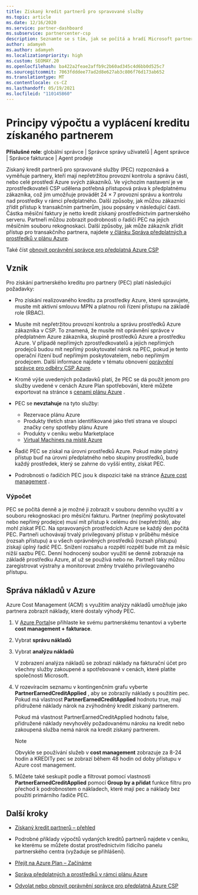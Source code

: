 ```yaml
---
title: Získaný kredit partnerů pro spravované služby
ms.topic: article
ms.date: 12/16/2020
ms.service: partner-dashboard
ms.subservice: partnercenter-csp
description: Seznamte se s tím, jak se počítá a hradí Microsoft partnerd Credit (PEC) pro spravované služby a jak zajistit, abyste měli nárok na to.
author: adamyeh
ms.author: adamyeh
ms.localizationpriority: high
ms.custom: SEOMAY.20
ms.openlocfilehash: ba422a2feae2affb9c2b60ad345c4d6bb0d525c7
ms.sourcegitcommit: 7063fdddee77ad2d8e627ab3c806f76d173ab652
ms.translationtype: MT
ms.contentlocale: cs-CZ
ms.lasthandoff: 05/19/2021
ms.locfileid: "110145860"
---
```

# <a name="how-the-partner-earned-credit-is-calculated-and-paid"></a>Principy výpočtu a vyplácení kreditu získaného partnerem

**Příslušné role**: globální správce | Správce správy uživatelů | Agent správce | Správce fakturace | Agent prodeje

Získaný kredit partnerů pro spravované služby (PEC) rozpoznává a vyměňuje partnery, kteří mají nepřetržitou provozní kontrolu a správu částí, nebo celé prostředí Azure svých zákazníků. Ve výchozím nastavení je ve zprostředkovateli CSP udělena potřebná přístupová práva k předplatnému zákazníka, což jim umožňuje provádět 24 × 7 provozní správu a kontrolu nad prostředky v rámci předplatného. Další způsoby, jak můžou zákazníci zřídit přístup k transakčním partnerům, jsou popsány v následující části. Částka měsíční faktury je netto kredit získaný prostřednictvím partnerského serveru. Partneři můžou zobrazit podrobnosti o řadiči PEC na jejich měsíčním souboru rekognoskaci. Další způsoby, jak může zákazník zřídit přístup pro transakčního partnera, najdete [v článku Správa předplatných a prostředků v plánu Azure](azure-plan-manage.md).

Také číst [obnovit oprávnění správce pro předplatná Azure CSP](revoke-reinstate-csp.md)

## <a name="eligibility"></a>Vznik

Pro získání partnerského kreditu pro partnery (PEC) platí následující požadavky: 

- Pro získání realizovaného kreditu za prostředky Azure, které spravujete, musíte mít aktivní smlouvu MPN a platnou roli řízení přístupu na základě role (RBAC).

- Musíte mít nepřetržitou provozní kontrolu a správu prostředků Azure zákazníka v CSP. To znamená, že musíte mít oprávnění správce v předplatném Azure zákazníka, skupině prostředků Azure a prostředku Azure. V případě nepřímých zprostředkovatelů a jejich nepřímých prodejců budou mít nepřímý poskytovatel nárok na PEC, pokud je tento operační řízení buď nepřímým poskytovatelem, nebo nepřímým prodejcem. Další informace najdete v tématu obnovení [oprávnění správce pro odběry CSP Azure](./revoke-reinstate-csp.md).

- Kromě výše uvedených požadavků platí, že PEC se dá použít jenom pro služby uvedené v cenách Azure Plan spotřebování, které můžete exportovat na stránce s [cenami plánu Azure](https://partner.microsoft.com/commerce/sales) .

- PEC se **nevztahuje** na tyto služby:
    - Rezervace plánu Azure
    - Produkty třetích stran identifikované jako třetí strana ve sloupci značky ceny spotřeby plánu Azure
    - Produkty v ceníku webu Marketplace
    - [Virtual Machines na místě Azure](https://partner.microsoft.com/resources/collection/azure-spot-in-csp#/)

- Řadič PEC se získal na úrovni prostředků Azure. Pokud máte platný přístup buď na úrovni předplatného nebo skupiny prostředků, bude každý prostředek, který se zahrne do vyšší entity, získat PEC.

- Podrobnosti o řadičích PEC jsou k dispozici také na stránce [Azure cost management](/azure/cost-management-billing/costs/get-started-partners) .

### <a name="calculation"></a>Výpočet

PEC se počítá denně a je možné ji zobrazit v souboru denního využití a v souboru rekognoskaci pro měsíční fakturu. Partner (nepřímý poskytovatel nebo nepřímý prodejce) musí mít přístup k celému dni (nepřetržitě), aby mohl získat PEC. Na spravovaných prostředcích Azure se každý den počítá PEC. Partneři uchovávají trvalý privilegovaný přístup v průběhu měsíce (rozsah přístupu) a u všech oprávněných prostředků (rozsah přístupu) získají úplný řadič PEC. Snížení rozsahu a rozpětí rozpětí bude mít za měsíc nižší sazbu PEC. Denní hodnocený soubor využití se denně zobrazuje na základě prostředku Azure, ať už se používá nebo ne. Partneři taky můžou zaregistrovat výstrahy a monitorovat změny trvalého privilegovaného přístupu.

## <a name="azure-cost-management"></a>Správa nákladů v Azure

Azure Cost Management (ACM) s využitím analýzy nákladů umožňuje jako partnera zobrazit náklady, které dostaly výhody PEC.  

1. V [Azure Portal](https://portal.azure.com)se přihlaste ke svému partnerskému tenantovi a vyberte **cost management + fakturace**.

2. Vybrat **správu nákladů**

3. Vybrat **analýzu nákladů**

   V zobrazení analýza nákladů se zobrazí náklady na fakturační účet pro všechny služby zakoupené a spotřebované v cenách, které platíte společnosti Microsoft.

4. V rozevíracím seznamu v kontingenčním grafu vyberte **PartnerEarnedCreditApplied** , aby se zobrazily náklady s použitím pec. Pokud má vlastnost **PartnerEarnedCreditApplied** hodnotu true, mají přidružené náklady nárok na zvýhodněný kredit získaný partnerem. 

   Pokud má vlastnost PartnerEarnedCreditApplied hodnotu false, přidružené náklady nevyhověly požadovanému nároku na kredit nebo zakoupená služba nemá nárok na kredit získaný partnerem.

   >[!NOTE] 
   >Obvykle se používání služeb v **cost management** zobrazuje za 8-24 hodin a KREDITy pec se zobrazí během 48 hodin od doby přístupu v Azure cost management.

5. Můžete také seskupit podle a filtrovat pomocí vlastnosti **PartnerEarnedCreditApplied** pomocí **Group by a přidat** funkce filtru pro přechod k podrobnostem o nákladech, které mají pec a náklady bez použití primárního řadiče PEC.

## <a name="next-steps"></a>Další kroky

- [Získaný kredit partnerů – přehled](partner-earned-credit.md)

- Podrobné příklady výpočtů vydaných kreditů partnerů najdete v ceníku, ke kterému se můžete dostat prostřednictvím řídicího panelu partnerského centra (vyžaduje se přihlášení).

- [Přejít na Azure Plan – Začínáme](azure-plan-get-started.md)

- [Správa předplatných a prostředků v rámci plánu Azure](azure-plan-manage.md)

- [Odvolat nebo obnovit oprávnění správce pro předplatná Azure CSP](revoke-reinstate-csp.md)
